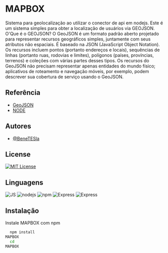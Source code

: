# MAPBOX

Sistema para geolocalização ao utilizar o conector de api em nodejs.
Este é  um sistema simples para obter a localização de usuários via GEOJSON.
O'Que é o GEOJSON?
O GeoJSON é um formato padrão aberto projetado para representar recursos geográficos simples, juntamente com seus atributos não espaciais. É baseado na JSON (JavaScript Object Notation). Os recursos incluem pontos (portanto endereços e locais), sequências de linhas (portanto ruas, rodovias e limites), polígonos (países, províncias, terrenos) e coleções com várias partes desses tipos. Os recursos do GeoJSON não precisam representar apenas entidades do mundo físico; aplicativos de roteamento e navegação móveis, por exemplo, podem descrever sua cobertura de serviço usando o GeoJSON.


## Referência

 - [GeoJSON](https://geojson.org/)
 - [NODE](https://nodejs.org/en/)
 

## Autores

- [@BeneTESla](https://github.com/benetesla)


## License

[![MIT License](https://img.shields.io/badge/License-MIT-green.svg)](https://choosealicense.com/licenses/mit/)


## Linguagens 

![JS](https://img.shields.io/badge/JavaScript-323330?style=for-the-badge&logo=javascript&logoColor=F7DF1E)
![nodejs](https://img.shields.io/badge/Node.js-339933?style=for-the-badge&logo=nodedotjs&logoColor=white)
![npm](https://img.shields.io/badge/npm-CB3837?style=for-the-badge&logo=npm&logoColor=white)
![Express](https://img.shields.io/badge/Express.js-000000?style=for-the-badge&logo=express&logoColor=white)
![Express](https://img.shields.io/badge/MongoDB-4EA94B?style=for-the-badge&logo=mongodb&logoColor=white)

## Instalação

Instale 
MAPBOX com npm

```bash
  npm install 
MAPBOX
  cd 
MAPBOX
```
    
